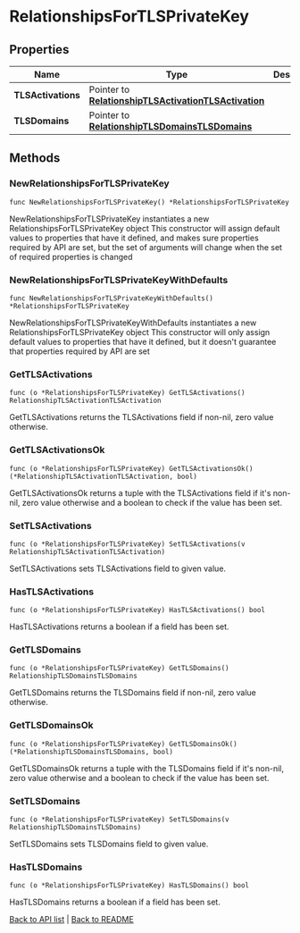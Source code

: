 # RelationshipsForTLSPrivateKey

## Properties

Name | Type | Description | Notes
------------ | ------------- | ------------- | -------------
**TLSActivations** | Pointer to [**RelationshipTLSActivationTLSActivation**](RelationshipTLSActivationTLSActivation.md) |  | [optional] 
**TLSDomains** | Pointer to [**RelationshipTLSDomainsTLSDomains**](RelationshipTLSDomainsTLSDomains.md) |  | [optional] 

## Methods

### NewRelationshipsForTLSPrivateKey

`func NewRelationshipsForTLSPrivateKey() *RelationshipsForTLSPrivateKey`

NewRelationshipsForTLSPrivateKey instantiates a new RelationshipsForTLSPrivateKey object
This constructor will assign default values to properties that have it defined,
and makes sure properties required by API are set, but the set of arguments
will change when the set of required properties is changed

### NewRelationshipsForTLSPrivateKeyWithDefaults

`func NewRelationshipsForTLSPrivateKeyWithDefaults() *RelationshipsForTLSPrivateKey`

NewRelationshipsForTLSPrivateKeyWithDefaults instantiates a new RelationshipsForTLSPrivateKey object
This constructor will only assign default values to properties that have it defined,
but it doesn't guarantee that properties required by API are set

### GetTLSActivations

`func (o *RelationshipsForTLSPrivateKey) GetTLSActivations() RelationshipTLSActivationTLSActivation`

GetTLSActivations returns the TLSActivations field if non-nil, zero value otherwise.

### GetTLSActivationsOk

`func (o *RelationshipsForTLSPrivateKey) GetTLSActivationsOk() (*RelationshipTLSActivationTLSActivation, bool)`

GetTLSActivationsOk returns a tuple with the TLSActivations field if it's non-nil, zero value otherwise
and a boolean to check if the value has been set.

### SetTLSActivations

`func (o *RelationshipsForTLSPrivateKey) SetTLSActivations(v RelationshipTLSActivationTLSActivation)`

SetTLSActivations sets TLSActivations field to given value.

### HasTLSActivations

`func (o *RelationshipsForTLSPrivateKey) HasTLSActivations() bool`

HasTLSActivations returns a boolean if a field has been set.

### GetTLSDomains

`func (o *RelationshipsForTLSPrivateKey) GetTLSDomains() RelationshipTLSDomainsTLSDomains`

GetTLSDomains returns the TLSDomains field if non-nil, zero value otherwise.

### GetTLSDomainsOk

`func (o *RelationshipsForTLSPrivateKey) GetTLSDomainsOk() (*RelationshipTLSDomainsTLSDomains, bool)`

GetTLSDomainsOk returns a tuple with the TLSDomains field if it's non-nil, zero value otherwise
and a boolean to check if the value has been set.

### SetTLSDomains

`func (o *RelationshipsForTLSPrivateKey) SetTLSDomains(v RelationshipTLSDomainsTLSDomains)`

SetTLSDomains sets TLSDomains field to given value.

### HasTLSDomains

`func (o *RelationshipsForTLSPrivateKey) HasTLSDomains() bool`

HasTLSDomains returns a boolean if a field has been set.


[Back to API list](../README.md#documentation-for-api-endpoints) | [Back to README](../README.md)

